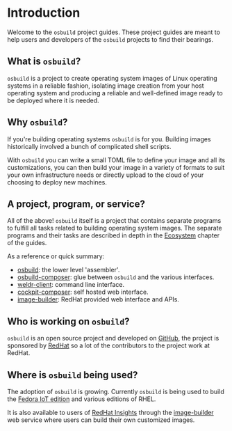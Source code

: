 # Introduction

Welcome to the `osbuild` project guides. These project guides are meant to help
users and developers of the `osbuild` projects to find their bearings.

## What is `osbuild`?

`osbuild` is a project to create operating system images of Linux operating
systems in a reliable fashion, isolating image creation from your host
operating system and producing a reliable and well-defined image ready to be
deployed where it is needed.

## Why `osbuild`?

If you're building operating systems `osbuild` is for you. Building images
historically involved a bunch of complicated shell scripts.

With `osbuild` you can write a small TOML file to define your image and all
its customizations, you can then build your image in a variety of formats to
suit your own infrastructure needs or directly upload to the cloud of your
choosing to deploy new machines.

## A project, program, or service?

All of the above! `osbuild` itself is a project that contains separate programs to fulfill
all tasks related to building operating system images. The separate programs
and their tasks are described in depth in the [Ecosystem](/ecosystem/index.md)
chapter of the guides.

As a reference or quick summary:

* [osbuild](/user-guide/osbuild/index.md): the lower level 'assembler'.
* [osbuild-composer](/user-guide/osbuild-composer/index.md): glue between `osbuild` and the various interfaces.
* [weldr-client](/user-guide/weldr-client/index.md): command line interface.
* [cockpit-composer](/user-guide/cockpit-composer/index.md): self hosted web interface.
* [image-builder](/user-guide/image-builder/index.md): RedHat provided web interface and APIs.

## Who is working on `osbuild`?

`osbuild` is an open source project and developed on [GitHub](https://github.com/osbuild),
the project is sponsored by [RedHat](https://redhat.com/) so a lot of the
contributors to the project work at RedHat.

## Where is `osbuild` being used?

The adoption of `osbuild` is growing. Currently `osbuild` is being used to
build the [Fedora IoT edition](https://getfedora.org/en/iot/) and various editions
of RHEL.

It is also
available to users of [RedHat Insights](https://console.redhat.com) through
the [image-builder](/user-guide/image-builder/index.md) web service where
users can build their own customized images.
